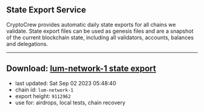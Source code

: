 ## State Export Service
CryptoCrew provides automatic daily state exports for all chains we validate. State export files can be used as genesis files and are a snapshot of the current blockchain state, including all validators, accounts, balances and delegations.

---
**Download: [lum-network-1 state export](https://dl.ccvalidators.com/SERVICE/lumnetwork/lum-network-1_export_9112962.json)**
---

- last updated: Sat Sep 02 2023 05:48:40
- chain id: `lum-network-1`
- export height: `9112962`
- use for: airdrops, local tests, chain recovery
